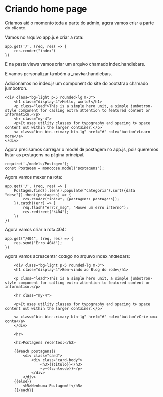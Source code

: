 # Criando home page

Criamos até o momento toda a parte do admin, agora vamos criar a parte do cliente.

Vamos no arquivo app.js e criar a rota:

    app.get('/', (req, res) => {
        res.render("index")
    })

E na pasta views vamos criar um arquivo chamado index.handlebars.

E vamos personalizar também a _navbar.handlebars.

Adicionamos no index.js um component do site do bootstrap chamado jumbotron.

    <div class="bg-light p-5 rounded-lg m-3">
        <h1 class="display-4">Hello, world!</h1>
        <p class="lead">This is a simple hero unit, a simple jumbotron-style component for calling extra attention to featured content or information.</p>
        <hr class="my-4">
        <p>It uses utility classes for typography and spacing to space content out within the larger container.</p>
        <a class="btn btn-primary btn-lg" href="#" role="button">Learn more</a>
    </div>

Agora precisamos carregar o model de postagem no app.js, pois queremos listar as postagens na página principal.

    require('./models/Postagem');
    const Postagem = mongoose.model("postagens"); 

Agora vamos mexer na rota:

    app.get('/', (req, res) => {
        Postagem.find().lean().populate("categoria").sort({data: "desc"}).then((postagens) => {
            res.render("index", {postagens: postagens});
        }).catch((err) => {
            req.flash("error_msg", "Houve um erro interno");
            res.redirect("/404");
        })
    })

Agora vamos criar a rota 404:

    app.get("/404", (req, res) => {
        res.send("Erro 404!");
    })

Agora vamos acrescentar código no arquivo index.hndlebars:

        <div class="bg-light p-5 rounded-lg m-3">
        <h1 class="display-4">Bem-vindo ao Blog do Node</h1>

        <p class="lead">This is a simple hero unit, a simple jumbotron-style component for calling extra attention to featured content or information.</p>

        <hr class="my-4">

        <p>It uses utility classes for typography and spacing to space content out within the larger container.</p>

        <a class="btn btn-primary btn-lg" href="#" role="button">Crie uma conta</a>
        </div>

        <hr>

        <h2>Postagens recentes:</h2>

        {{#each postagens}}
            <div class="card">
                <div class="card-body">
                    <h3>{{titulo}}</h3>
                    <p>{{conteudo}}</p>
                </div>
            </div>
        {{else}}
            <h5>Nenhuma Postagem!!</h5>
        {{/each}}



